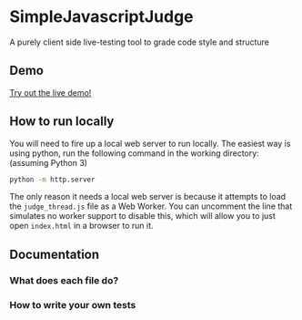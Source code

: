 # SimpleJavascriptJudge
A purely client side live-testing tool to grade code style and structure

## Demo

[Try out the live demo!](http://omarshehata.me/html/jsjudge/)

## How to run locally

You will need to fire up a local web server to run locally. The easiest way is using python, run the following command in the working directory:
(assuming Python 3)
```sh
python -m http.server
```

The only reason it needs a local web server is because it attempts to load the `judge_thread.js` file as a Web Worker. You can uncomment the line that simulates no worker support to disable this, which will allow you to just open `index.html` in a browser to run it.

## Documentation

### What does each file do?

### How to write your own tests


